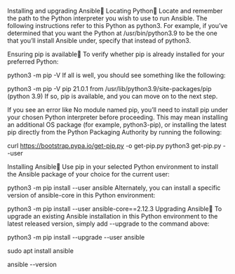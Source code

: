 
Installing and upgrading Ansible
Locating Python
Locate and remember the path to the Python interpreter you wish to use to run Ansible. The following instructions refer to this Python as python3. For example, if you’ve determined that you want the Python at /usr/bin/python3.9 to be the one that you’ll install Ansible under, specify that instead of python3.

Ensuring pip is available
To verify whether pip is already installed for your preferred Python:

python3 -m pip -V
If all is well, you should see something like the following:

python3 -m pip -V
pip 21.0.1 from /usr/lib/python3.9/site-packages/pip (python 3.9)
If so, pip is available, and you can move on to the next step.

If you see an error like No module named pip, you’ll need to install pip under your chosen Python interpreter before proceeding. This may mean installing an additional OS package (for example, python3-pip), or installing the latest pip directly from the Python Packaging Authority by running the following:

curl https://bootstrap.pypa.io/get-pip.py -o get-pip.py
python3 get-pip.py --user


Installing Ansible
Use pip in your selected Python environment to install the Ansible package of your choice for the current user:

python3 -m pip install --user ansible
Alternately, you can install a specific version of ansible-core in this Python environment:

python3 -m pip install --user ansible-core==2.12.3
Upgrading Ansible
To upgrade an existing Ansible installation in this Python environment to the latest released version, simply add --upgrade to the command above:

python3 -m pip install --upgrade --user ansible




sudo apt install ansible


ansible --version
